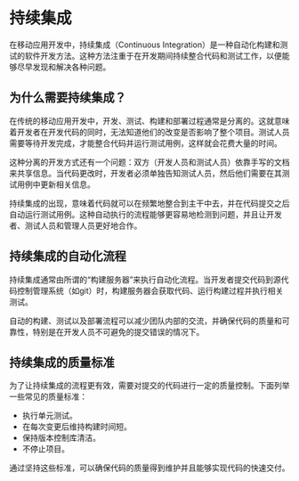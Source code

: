 # 持续集成
在移动应用开发中，持续集成（Continuous Integration）是一种自动化构建和测试的软件开发方法。这种方法注重于在开发期间持续整合代码和测试工作，以便能够尽早发现和解决各种问题。

## 为什么需要持续集成？
在传统的移动应用开发中，开发、测试、构建和部署过程通常是分离的。这就意味着开发者在开发代码的同时，无法知道他们的改变是否影响了整个项目。测试人员需要等待开发完成，才能整合代码并运行测试用例，这样就会花费大量的时间。

这种分离的开发方式还有一个问题：双方（开发人员和测试人员）依靠手写的文档来共享信息。当代码更改时，开发者必须单独告知测试人员，然后他们需要在其测试用例中更新相关信息。

持续集成的出现，意味着代码就可以在频繁地整合到主干中去，并在代码提交之后自动运行测试用例。这种自动执行的流程能够更容易地检测到问题，并且让开发者、测试人员和管理人员更好地合作。

## 持续集成的自动化流程
持续集成通常由所谓的“构建服务器”来执行自动化流程。当开发者提交代码到源代码控制管理系统（如git）时，构建服务器会获取代码、运行构建过程并执行相关测试。

自动的构建、测试以及部署流程可以减少团队内部的交流，并确保代码的质量和可靠性，特别是在开发人员不可避免的提交错误的情况下。

## 持续集成的质量标准
为了让持续集成的流程更有效，需要对提交的代码进行一定的质量控制。下面列举一些常见的质量标准：

* 执行单元测试。
* 在每次变更后维持构建时间短。
* 保持版本控制库清洁。
* 不停止项目。

通过坚持这些标准，可以确保代码的质量得到维护并且能够实现代码的快速交付。